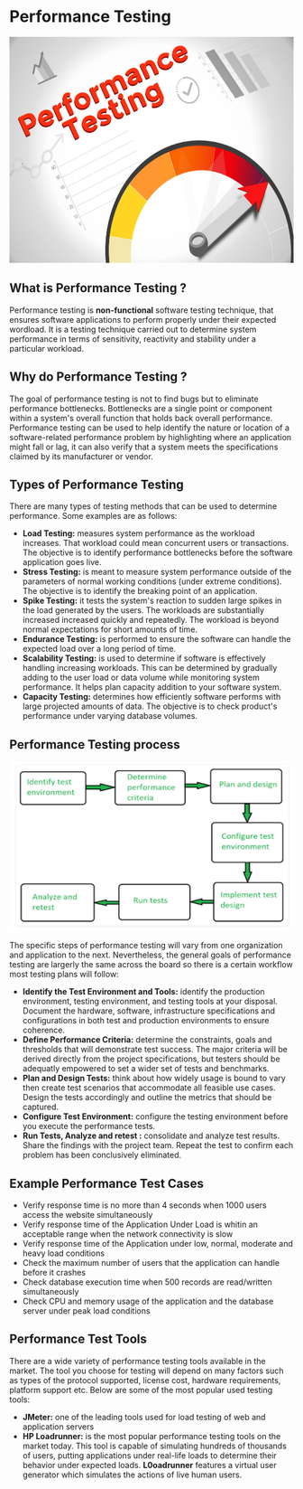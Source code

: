 # Performance Testing 
<img src="https://github.com/ELMehdiNaor/The-Complete-2022-Software-Testing-Bootcamp/blob/main/15-%20Performance%20Testing/PR_Testing.jpg" width="800" height="400">

## What is Performance Testing ?
Performance testing is **non-functional** software testing technique, that ensures software applications to perform properly 
under their expected wordload. It is a testing technique carried out to determine system performance in terms of sensitivity, 
reactivity and stability under a particular workload. 

## Why do Performance Testing ? 
The goal of performance testing is not to find bugs but to eliminate performance bottlenecks. Bottlenecks are a single point or
component within a system's overall function that holds back overall performance. Performance testing can be used to help identify
the nature or location of a software-related performance problem by highlighting where an application might fall or lag, it can also
verify that a system meets the specifications claimed by its manufacturer or vendor.

## Types of Performance Testing
There are many types of testing methods that can be used to determine performance. Some examples are as follows: 
- **Load Testing:** measures system performance as the workload increases. That workload could mean concurrent users or transactions.
    The objective is to identify performance bottlenecks before the software application goes live.
- **Stress Testing:** is meant to measure system performance outside of the parameters of normal working conditions (under extreme conditions). 
    The objective is to identify the breaking point of an application. 
- **Spike Testing:** it tests the system's reaction to sudden large spikes in the load generated by the users. The workloads are substantially increased
  increased quickly and repeatedly. The workload is beyond normal expectations for short amounts of time.
- **Endurance Testing:** is performed to ensure the software can handle the expected load over a long period of time. 
- **Scalability Testing:** is used to determine if software is effectively handling increasing workloads. This can be determined by gradually adding to the
  user load or data volume while monitoring system performance. It helps plan capacity addition to your software system. 
 - **Capacity Testing:** determines how efficiently software performs with large projected amounts of data. The objective is to check
   product's performance under varying database volumes.
   
## Performance Testing process
<img src="https://github.com/ELMehdiNaor/The-Complete-2022-Software-Testing-Bootcamp/blob/main/15-%20Performance%20Testing/PR_Testing_Process.png" width="600" height="300">

The specific steps of performance testing will vary from one organization and application to the next. Nevertheless, the general goals of performance testing are largerly the same across the board so there is a certain workflow most testing plans will follow: 

- **Identify the Test Environment and Tools:** identify the production environment, testing environment, and testing tools at your disposal. Document the hardware, software, infrastructure specifications and configurations in both test and production environments to ensure coherence. 
- **Define Performance Criteria:** determine the constraints, goals and thresholds that will demonstrate test success. The major criteria will be derived directly from the project specifications, but testers should be adequatly empowered to set a wider set of tests and benchmarks.
- **Plan and Design Tests:** think about how widely usage is bound to vary then create test scenarios that accommodate all feasible use cases. Design the tests accordingly and outline the metrics that should be captured.
- **Configure Test Environment:** configure the testing environment before you execute the performance tests. 
- **Run Tests, Analyze and retest :** consolidate and analyze test results. Share the findings with the project team. Repeat the test to confirm each problem has been conclusively eliminated. 

## Example Performance Test Cases
- Verify response time is no more than 4 seconds when 1000 users access the website simultaneously
- Verify response time of the Application Under Load is whitin an acceptable range when the network connectivity is slow
- Verify response time of the Application under low, normal, moderate and heavy load conditions
- Check the maximum number of users that the application can handle before it crashes
- Check database execution time when 500 records are read/written simultaneously
- Check CPU and memory usage of the application and the database server under peak load conditions

## Performance Test Tools 
There are a wide variety of performance testing tools available in the market. The tool you choose for testing will depend on many factors such as types of the protocol supported, license cost, hardware requirements, platform support etc. Below are some of the most popular used testing tools: 

- **JMeter:** one of the leading tools used for load testing of web and application servers
- **HP Loadrunner:** is the most popular performance testing tools on the market today. This tool is capable of simulating hundreds of thousands of users, putting applications under real-life loads to determine their behavior under expected loads. **L0oadrunner** features a virtual user generator which simulates the actions of live human users.
